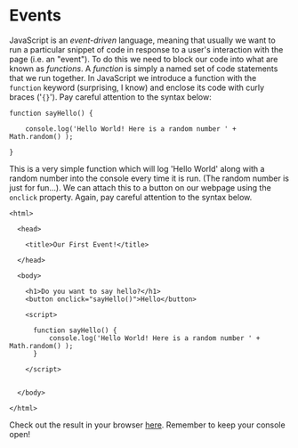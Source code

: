 # Events

JavaScript is an *event-driven* language, meaning that usually we want to run a particular snippet of code in response to a user's interaction with the page (i.e. an "event"). To do this we need to block our code into what are known as *functions*. A *function* is simply a named set of code statements that we run together. In JavaScript we introduce a function with the `function` keyword (surprising, I know) and enclose its code with curly braces ('`{}`'). Pay careful attention to the syntax below:

    function sayHello() {

    	console.log('Hello World! Here is a random number ' + Math.random() );

    }

This is a very simple function which will log 'Hello World' along with a random number into the console every time it is run. (The random number is just for fun...). We can attach this to a button on our webpage using the `onclick` property. Again, pay careful attention to the syntax below.

    <html>
      
      <head>
      
        <title>Our First Event!</title>
      
      </head>
      
      <body>

      	<h1>Do you want to say hello?</h1>
      	<button onclick="sayHello()">Hello</button>
      	
      	<script>

      	  function sayHello() {
      		  console.log('Hello World! Here is a random number ' + Math.random() );
      	  }

      	</script>


      </body>

    </html>


Check out the result in your browser [here](examples/button.html "Hello World With a Button"). Remember to keep your console open!